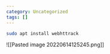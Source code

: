```yaml
---
category: Uncategorized
tags: []
---
```

```bash - kali
sudo apt install webhttrack
```

![[Pasted image 20220614125245.png]]




